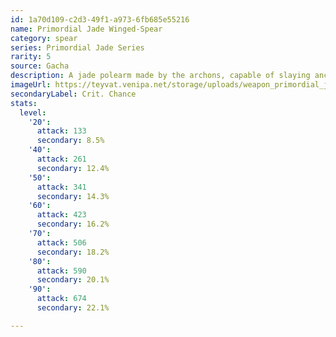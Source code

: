 ```yaml
---
id: 1a70d109-c2d3-49f1-a973-6fb685e55216
name: Primordial Jade Winged-Spear
category: spear
series: Primordial Jade Series
rarity: 5
source: Gacha
description: A jade polearm made by the archons, capable of slaying ancient beasts.
imageUrl: https://teyvat.venipa.net/storage/uploads/weapon_primordial_jade_winged-spear.png
secondaryLabel: Crit. Chance
stats:
  level:
    '20':
      attack: 133
      secondary: 8.5%
    '40':
      attack: 261
      secondary: 12.4%
    '50':
      attack: 341
      secondary: 14.3%
    '60':
      attack: 423
      secondary: 16.2%
    '70':
      attack: 506
      secondary: 18.2%
    '80':
      attack: 590
      secondary: 20.1%
    '90':
      attack: 674
      secondary: 22.1%

---
```

